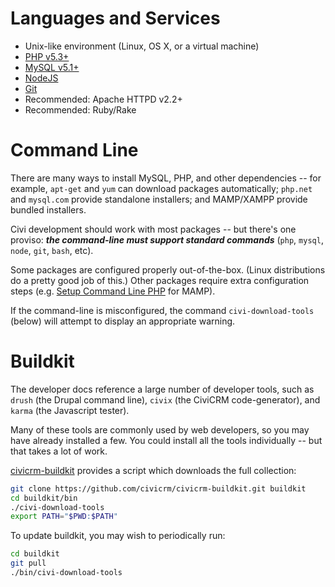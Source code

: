 # Languages and Services

 * Unix-like environment (Linux, OS X, or a virtual machine)
 * [PHP v5.3+](http://php.net/)
 * [MySQL v5.1+](http://mysql.com/)
 * [NodeJS](https://nodejs.org/)
 * [Git](https://git-scm.com/)
 * Recommended: Apache HTTPD v2.2+
 * Recommended: Ruby/Rake

# Command Line

There are many ways to install MySQL, PHP, and other dependencies -- for
example, `apt-get` and `yum` can download packages automatically; `php.net`
and `mysql.com` provide standalone installers; and MAMP/XAMPP provide
bundled installers.

Civi development should work with most packages -- but there's one proviso:
***the command-line must support standard commands*** (`php`, `mysql`,
`node`, `git`, `bash`, etc).

Some packages are configured properly out-of-the-box. (Linux distributions
do a pretty good job of this.) Other packages require extra configuration
steps (e.g.  [Setup Command Line
PHP](http://wiki.civicrm.org/confluence/display/CRMDOC/Setup+Command-Line+PHP)
for MAMP).

If the command-line is misconfigured, the command `civi-download-tools`
(below) will attempt to display an appropriate warning.

# Buildkit

The developer docs reference a large number of developer tools, such as
`drush` (the Drupal command line), `civix` (the CiviCRM code-generator), and
`karma` (the Javascript tester).

Many of these tools are commonly used by web developers, so you may have
already installed a few.  You could install all the tools individually --
but that takes a lot of work.

[civicrm-buildkit](https://github.com/civicrm/civicrm-buildkit) provides
a script which downloads the full collection:

```bash
git clone https://github.com/civicrm/civicrm-buildkit.git buildkit
cd buildkit/bin
./civi-download-tools
export PATH="$PWD:$PATH"
```

To update buildkit, you may wish to periodically run:

```bash
cd buildkit
git pull
./bin/civi-download-tools
```
